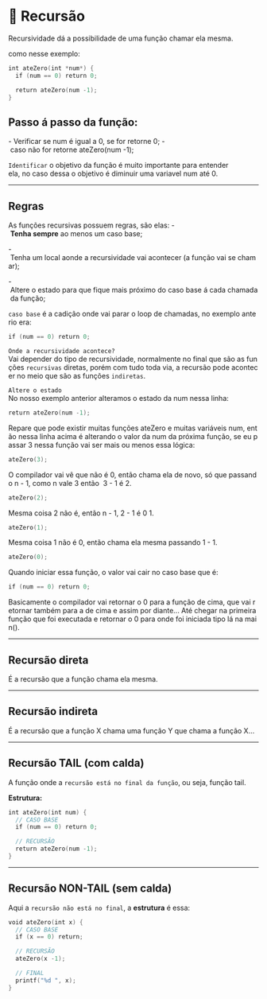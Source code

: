# 📂 Recursão
Recursividade dá a possibilidade de uma função chamar ela mesma.

como nesse exemplo:
```C
int ateZero(int *num*) {
  if (num == 0) return 0;

  return ateZero(num -1);
}
```

## Passo á passo da função:
  - Verificar se num é igual a 0, se for retorne 0;
  - caso não for retorne ateZero(num -1);

`Identificar` o objetivo da função é muito importante para entender ela, no caso dessa o objetivo é diminuir uma variavel num até 0.

---

## Regras

As funções recursivas possuem regras, são elas:
  - **Tenha sempre** ao menos um caso base;

  - Tenha um local aonde a recursividade vai acontecer (a função vai se chamar);

  - Altere o estado para que fique mais próximo do caso base á cada chamada da função;

`caso base` é a cadição onde vai parar o loop de chamadas, no exemplo anterio era:
```C
if (num == 0) return 0;
```

`Onde a recursividade acontece?`
Vai depender do tipo de recursividade, normalmente no final que são as funções `recursivas` diretas, porém com tudo toda via, a recursão pode acontecer no meio que são as funções `indiretas`.

`Altere o estado`
No nosso exemplo anterior alteramos o estado da num nessa linha:

```C
return ateZero(num -1);
```
Repare que pode existir muitas funções ateZero e muitas variáveis num, então nessa linha acima é alterando o valor da num da próxima função, se eu passar 3 nessa função vai ser mais ou menos essa lógica:

```C
ateZero(3);
```
O compilador vai vê que não é 0, então chama ela de novo, só que passando n - 1, como n vale 3 então  3 - 1 é 2.

```C
ateZero(2);
```
Mesma coisa 2 não é, então n - 1, 2 - 1 é 0 1.

```C
ateZero(1);
```
Mesma coisa 1 não é 0, então chama ela mesma passando 1 - 1.

```C
ateZero(0);
```

Quando iniciar essa função, o valor vai cair no caso base que é:

```C
if (num == 0) return 0;
```

Basicamente o compilador vai retornar o 0 para a função de cima, que vai retornar também para a de cima e assim por diante... Até chegar na primeira função que foi executada e retornar o 0 para onde foi iniciada tipo lá na main().

---
## Recursão direta

É a recursão que a função chama ela mesma.

---
## Recursão indireta 

É a recursão que a função X chama uma função Y que chama a função X...

---
## Recursão TAIL (com calda)

A função onde a `recursão está no final da função`, ou seja, função tail.

**Estrutura:**
```C
int ateZero(int num) {
  // CASO BASE
  if (num == 0) return 0;

  // RECURSÃO
  return ateZero(num -1);
}
```
---
## Recursão NON-TAIL (sem calda)
Aqui a `recursão não está no final`, a **estrutura** é essa:

```C
void ateZero(int x) {
  // CASO BASE
  if (x == 0) return;

  // RECURSÃO
  ateZero(x -1);

  // FINAL
  printf("%d ", x);
}
```